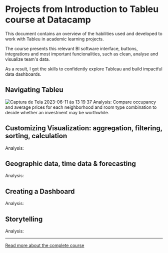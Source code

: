 # Projects from Introduction to Tableu course at Datacamp

This document contains an overview of the habilities used and developed to work with Tableu in academic learning projects.

The course presents this relevant BI software interface, buttons, integrations and most important funcionalities, such as clean, analyse and visualize team's data.

As a result, I got the skills to confidently explore Tableau and build impactful data dashboards.

## Navigating Tableu

![Captura de Tela 2023-06-11 às 13 19 37](https://github.com/priferr/academic_data_analyst/assets/105013804/121e4dd7-5358-43a5-a31d-89e9141ac6b9)
Analysis: Compare occupancy and average prices for each neighborhood and room type combination to decide whether an investment may be worthwhile.

## Customizing Visualization: aggregation, filtering, sorting, calculation


Analysis: 

## Geographic data, time data & forecasting


Analysis: 

## Creating a Dashboard


Analysis: 

## Storytelling


Analysis: 

-----

[Read more about the complete course](https://app.datacamp.com/learn/courses/introduction-to-tableau)
